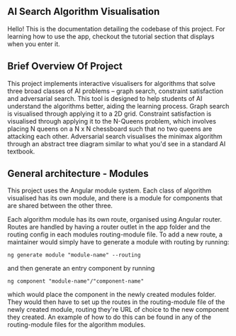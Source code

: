 ## AI Search Algorithm Visualisation

Hello! This is the documentation detailing the codebase of this project. For learning how to use the app, checkout the tutorial section that displays when you enter it.

## Brief Overview Of Project

This project implements interactive visualisers for algorithms that solve three broad classes of AI problems – graph search, constraint satisfaction and adversarial search. This tool is designed to help students of AI understand the algorithms better, aiding the learning process. Graph search is visualised through applying it to a 2D grid. Constraint satisfaction is visualised through applying it to the N-Queens problem, which involves placing N queens on a N x N chessboard such that no two queens are attacking each other. Adversarial search visualises the minimax algorithm through an abstract tree diagram similar to what you'd see in a standard AI textbook.

## General architecture - Modules

This project uses the Angular module system. Each class of algorithm visualised has its own module, and there is a module for components that are shared between the other three.

Each algorithm module has its own route, organised using Angular router. Routes are handled by having a router outlet in the app folder and the routing config in each modules routing-module file. To add a new route, a maintainer would simply have to generate a module with routing by running:

`ng generate module "module-name" --routing`

and then generate an entry component by running

`ng component "module-name"/"component-name"`

which would place the component in the newly created modules folder. They would then have to set up the routes in the routing-module file of the newly created module, routing they're URL of choice to the new component they created. An example of how to do this can be found in any of the routing-module files for the algorithm modules.
